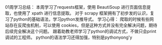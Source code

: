 01周学习总结：
本周学习了requests框架，使用 BeautiSoup 进行页面信息提取，也使用了 xpath 进行信息提取。
对于 scrapy 框架拥有了初步发的认识，复习了python的基础语法，学习python发推导式。
学习心得：
        爬取的时候有些网站存在反爬虫机制，可以使用 cookies，但是这种方式并没有完全解决问题，期待后续完全解决这个问题。
        跟着助教老师学习了python的调试方式，不做只会print调试的工程师。
        python的语法学习还得加强，特别是pythonyong'y